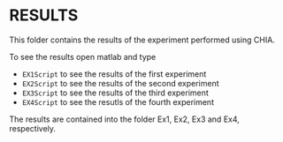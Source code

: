# RESULTS

This folder contains the results of the experiment performed using CHIA. <br/>

To see the results open matlab and type 

 * <code>EX1Script</code> to see the results of the first experiment
 * <code>EX2Script</code> to see the results of the second experiment
 * <code>EX3Script</code> to see the results of the third experiment
 * <code>EX4Script</code> to see the resutls of the fourth experiment

The results are contained into the folder Ex1, Ex2, Ex3 and Ex4, respectively.
